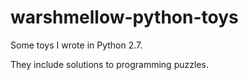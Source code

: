 warshmellow-python-toys
=======================

Some toys I wrote in Python 2.7.

They include solutions to programming puzzles.
